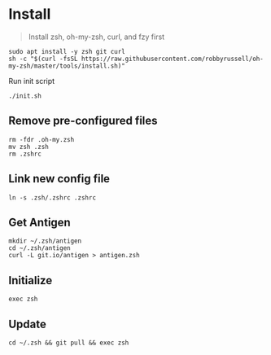 # Install

> Install zsh, oh-my-zsh, curl, and fzy first
````code
sudo apt install -y zsh git curl
sh -c "$(curl -fsSL https://raw.githubusercontent.com/robbyrussell/oh-my-zsh/master/tools/install.sh)"
``````
Run init script
````code
./init.sh
````

## Remove pre-configured files
````code
rm -fdr .oh-my.zsh
mv zsh .zsh
rm .zshrc
````

## Link new config file
````code
ln -s .zsh/.zshrc .zshrc
````

## Get Antigen
````code
mkdir ~/.zsh/antigen
cd ~/.zsh/antigen
curl -L git.io/antigen > antigen.zsh
````


## Initialize
````code
exec zsh
````

## Update

````code
cd ~/.zsh && git pull && exec zsh
````
